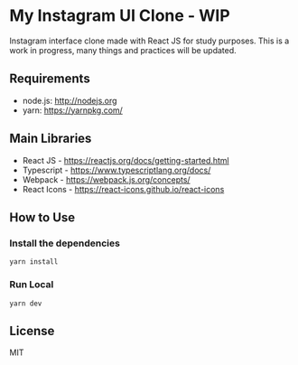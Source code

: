 # My Instagram UI Clone - WIP
Instagram interface clone made with React JS for study purposes.
This is a work in progress, many things and practices will be updated.

## Requirements
* node.js: <http://nodejs.org>
* yarn: <https://yarnpkg.com/>

## Main Libraries
* React JS - <https://reactjs.org/docs/getting-started.html>
* Typescript - <https://www.typescriptlang.org/docs/>
* Webpack - <https://webpack.js.org/concepts/>
* React Icons - <https://react-icons.github.io/react-icons>

## How to Use

### Install the dependencies
```
yarn install
```
### Run Local
```
yarn dev
```

## License
MIT
